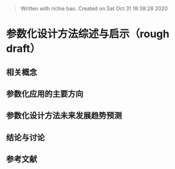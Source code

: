 


> Written with richie bao. Created on Sat Oct 31 18:38:28 2020
# 参数化设计方法综述与启示（rough draft）

## 相关概念


## 参数化应用的主要方向


##  参数化设计方法未来发展趋势预测


## 结论与讨论


## 参考文献

<!--stackedit_data:
eyJoaXN0b3J5IjpbOTUyMTg4NDMyLDEzNTIzMjc1ODQsLTU2Mz
M4MTMwOCwxNzUzNDQ1MTIwLDEyMTk4ODk4ODRdfQ==
-->